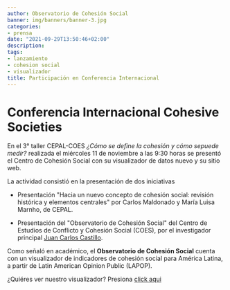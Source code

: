 ```yaml
---
author: Observatorio de Cohesión Social
banner: img/banners/banner-3.jpg
categories:
- prensa
date: "2021-09-29T13:50:46+02:00"
description: 
tags:
- lanzamiento
- cohesion social
- visualizador
title: Participación en Conferencia Internacional
---
```


# Conferencia Internacional Cohesive Societies

En el 3° taller CEPAL-COES *¿Cómo se define la cohesión y cómo sepuede medir?* realizada el miércoles 11 de noviembre a las 9:30 horas se presentó el Centro de Cohesión Social con su visualizador de datos nuevo y su sitio web. 

La actividad consistió en la presentación de dos iniciativas

- Presentación "Hacia un nuevo concepto de cohesión social: revisión histórica y elementos centrales" por Carlos Maldonado y María Luisa Marnho, de CEPAL.

- Presentación del "Observatorio de Cohesión Social" del Centro de Estudios de Conflicto y Cohesión Social (COES),  por el investigador principal [Juan Carlos Castillo](https://juancarloscastillo.github.io/jc-castillo/).


Como señaló en académico, el **Observatorio de Cohesión Social** cuenta con un visualizador de indicadores de cohesión social para América Latina, a partir de Latin American Opinion Public (LAPOP).

¿Quiéres ver nuestro visualizador? Presiona [click aqui](/app/)

